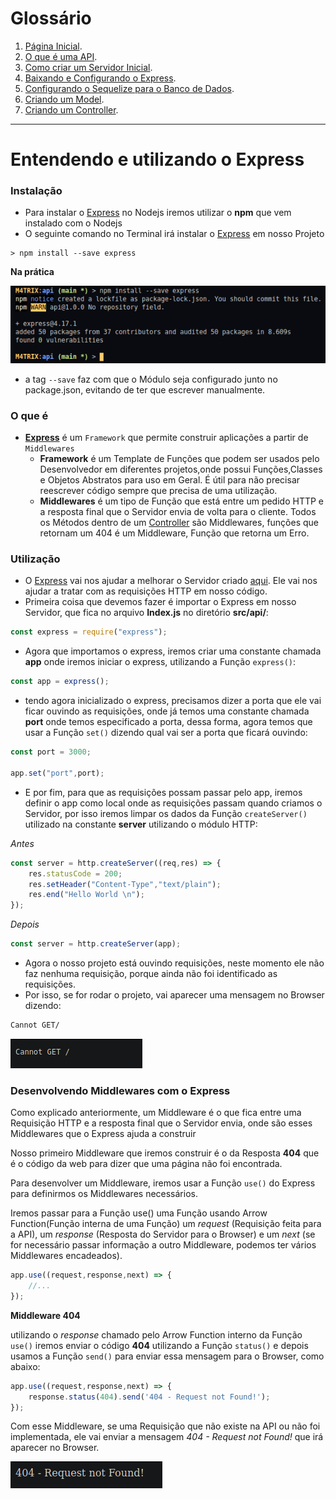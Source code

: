 <h1>Glossário</h1>

1. [Página Inicial](https://estudosdofantinho.github.io/API_RESTful_JS/).
2. [O que é uma API](1-O-que-é-uma-api.md).
3. [Como criar um Servidor Inicial](2-Servidor-Inicial.md).
4. [Baixando e Configurando o Express](3-Configurando-Express.md).
5. [Configurando o Sequelize para o Banco de Dados](4-Configurando-Banco-de-Dados.md).
6. [Criando um Model](5-Criando-um-Model.md).
7. [Criando um Controller](6-Criando-um-Controller.md).

---

# Entendendo e utilizando o Express

### Instalação

* Para instalar o [Express](express) no Nodejs iremos utilizar o **npm** que vem instalado com o Nodejs
* O seguinte comando no Terminal irá instalar o [Express](express) em nosso Projeto

```shell
> npm install --save express
```

**Na prática**

<img src="../images/express/express-install.png">

* a tag `--save` faz com que o Módulo seja configurado junto no package.json, evitando de ter que escrever manualmente.

### O que é

* [**Express**](express) é um `Framework` que permite construir aplicações a partir de `Middlewares`
  * **Framework** é um Template de Funções que podem ser usados pelo Desenvolvedor em diferentes projetos,onde possui Funções,Classes e Objetos Abstratos para uso em Geral. É útil para não precisar reescrever código sempre que precisa de uma utilização.
  * **Middlewares** é um tipo de Função que está entre um pedido HTTP e a resposta final que o Servidor envia de volta para o cliente. Todos os Métodos dentro de um [Controller]() são Middlewares, funções que retornam um 404 é um Middleware, Função que retorna um Erro.

### Utilização

* O [Express](express) vai nos ajudar a melhorar o Servidor criado [aqui](initialization). Ele vai nos ajudar a tratar com as requisições HTTP em nosso código.
* Primeira coisa que devemos fazer é importar o Express em nosso Servidor, que fica no arquivo **Index.js** no diretório **src/api/**:

```javascript
const express = require("express");
```

* Agora que importamos o express, iremos criar uma constante chamada **app** onde iremos iniciar o express, utilizando a Função `express()`:

```javascript
const app = express();
```

* tendo agora inicializado o express, precisamos dizer a porta que ele vai ficar ouvindo as requisições, onde já temos uma constante chamada **port** onde temos especificado a porta, dessa forma, agora temos que usar a Função `set()` dizendo qual vai ser a porta que ficará ouvindo:

```javascript
const port = 3000;

app.set("port",port);

```

* E por fim, para que as requisições possam passar pelo app, iremos definir o app como local onde as requisições passam quando criamos o Servidor, por isso iremos limpar os dados da Função `createServer()` utilizado na constante **server** utilizando o módulo HTTP:

_Antes_

```javascript
const server = http.createServer((req,res) => {
    res.statusCode = 200;
    res.setHeader("Content-Type","text/plain");
    res.end("Hello World \n");
});
```

_Depois_

```javascript
const server = http.createServer(app);
```

* Agora o nosso projeto está ouvindo requisições, neste momento ele não faz nenhuma requisição, porque ainda não foi identificado as requisições.
* Por isso, se for rodar o projeto, vai aparecer uma mensagem no Browser dizendo:

```txt
Cannot GET/
```

<img src="../images/express/cannot-get.png">


### Desenvolvendo Middlewares com o Express

Como explicado anteriormente, um Middleware é o que fica entre uma Requisição HTTP e a resposta final que o Servidor envia, onde são esses Middlewares que o Express ajuda a construir

Nosso primeiro Middleware que iremos construir é o da Resposta **404** que é o código da web para dizer que uma página não foi encontrada.

Para desenvolver um Middleware, iremos usar a Função `use()` do Express para definirmos os Middlewares necessários.

Iremos passar para a Função use() uma Função usando Arrow Function(Função interna de uma Função) um _request_ (Requisição feita para a API), um _response_ (Resposta do Servidor para o Browser) e um _next_ (se for necessário passar informação a outro Middleware, podemos ter vários Middlewares encadeados).

```javascript
app.use((request,response,next) => {
    //...
});
```

**Middleware 404**

utilizando o _response_ chamado pelo Arrow Function interno da Função `use()` iremos enviar o código **404** utilizando a Função `status()` e depois usamos a Função `send()` para enviar essa mensagem para o Browser, como abaixo:

```javascript
app.use((request,response,next) => {
    response.status(404).send('404 - Request not Found!');
});
```
Com esse Middleware, se uma Requisição que não existe na API ou não foi implementada, ele vai enviar a mensagem _404 - Request not Found!_ que irá aparecer no Browser.

<img src="../images/express/404.png">

